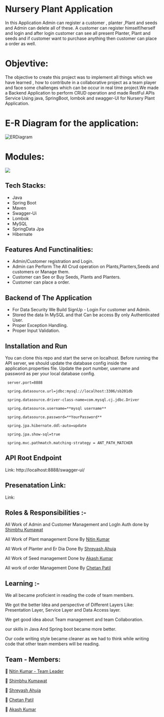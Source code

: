 


# Nursery Plant Application  
In this Application Admin can register a customer , planter ,Plant and seeds and Admin can delete all of these. A customer can register himself/herself and login and after login customer can see all present Planter, Plant and seeds and if customer want to purchase anything then customer can place a order as well.
# Objevtive:
The objective to create this project was to implement all things which we have learned , how to contribute in a collaborative project as a team player and face some challenges which can be occur in real time project.We made a Backend Application to perform CRUD operation and made RestFul APIs Service Using java, SpringBoot, lombok and swagger-UI for Nursery Plant Application.

# E-R Diagram for the application:




![ERDiagram](https://github.com/nitinpal0211/mucho-interest-4403/blob/main/Plant_Nursery_Application/Er_And_Images/erDiagram.png?raw=true)


# Modules:

![](https://github.com/nitinpal0211/mucho-interest-4403/blob/main/Plant_Nursery_Application/Er_And_Images/Class%20Module.jpeg)

## Tech Stacks:

- Java
- Spring Boot
- Maven
- Swagger-Ui
- Lombok
- MySQL
- SpringData Jpa
- Hibernate


## Features And Functinalities:

- Admin/Customer registration and Login.
- Admin can Perform The All Crud operation on Plants,Planters,Seeds and customers or Manage them.
- Customer can See or Buy Seeds, Plants and Planters.
- Customer can place a order.


##  Backend of The Application 

- For Data Security We Build SignUp - Login For customer and Admin.  
- Stored the data In MySQL and that Can be access By only Authenticated User.
- Proper Exception Handling.
- Proper Input Validation. 

## Installation and Run 

You can clone this repo and start the serve on localhost.
Before running the API server, we should update the database config inside the application.properties file.
Update the port number, username and password as per your local database config.


  ```
   server.port=8888 
   
   spring.datasource.url=jdbc:mysql://localhost:3306/sb201db
   
   spring.datasource.driver-class-name=com.mysql.cj.jdbc.Driver
   
   spring.datasource.username=**mysql username**
   
   spring.datasource.password=**YourPassword**
   
   spring.jpa.hibernate.ddl-auto=update 
   
   spring.jpa.show-sql=true
   
   spring.mvc.pathmatch.matching-strategy = ANT_PATH_MATCHER
   ```
   
   


## API Root Endpoint 

Link: http://localhost:8888/swagger-ui/

## Presenatation Link:

Link: 

## Roles & Responsibilities :-

All Work of Admin and Customer Management and LogIn Auth done by [Shimbhu Kumawat](https://github.com/Shimbhu77)

All Work of Plant management Done By [Nitin Kumar](https://github.com/nitinpal0211) 

All Work of Planter and Er Dia Done By [Shreyash Ahuja](https://github.com/loki025)

All Work of Seed management Done by [Akash Kumar](https://github.com/akash07032001)

All work of order Management Done By [Chetan Patil](https://github.com/Chetan8788)

## Learning :-

We all became proficient in reading the code of team members.

We got the better Idea and perspective of Different Layers Like: Presentation Layer, Service Layer and Data Access layer.

We get good idea about Team management and team Collaboration. 

our skills in Java And Spring boot became more better.

Our code writing style became cleaner as we had to think while writing code that other team members will be reading. 


## Team - Members:

👤 [Nitin Kumar - Team Leader](https://github.com/nitinpal0211)

👤 [Shimbhu Kumawat](https://github.com/Shimbhu77)

👤 [Shreyash Ahuja](https://github.com/loki025)

👤 [Chetan Patil](https://github.com/Chetan8788)

👤 [Akash Kumar](https://github.com/akash07032001)

